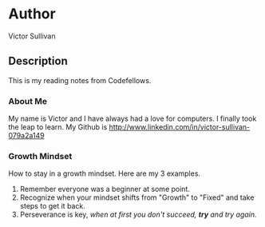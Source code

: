 # Author
Victor Sullivan

## Description
This is my reading notes from Codefellows.

### About Me
My name is Victor and I have always had a love for computers.  I finally took the leap to learn. My Github is http://www.linkedin.com/in/victor-sullivan-079a2a149

### Growth Mindset
How to stay in a growth mindset. Here are my 3 examples.
1. Remember everyone was a beginner at some point.
2. Recognize when your mindset shifts from "Growth" to "Fixed" and take steps to get it back.
3. Perseverance is key, *when at first you don't succeed, **try** and try again.*
